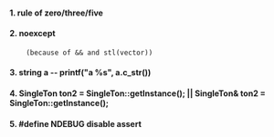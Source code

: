 #### 1. rule of zero/three/five
#### 2. noexcept 
        (because of && and stl(vector))
#### 3. string a -- printf("a %s", a.c_str()) 
#### 4. SingleTon ton2 = SingleTon::getInstance(); || SingleTon& ton2 = SingleTon::getInstance();
    
#### 5. #define NDEBUG  disable assert



<!-- 单例模式
	保证全局唯一, 靠
		禁止拷贝
		私有化构造
		构造变量为static(c++ 11及之后, 确保了多线程调用getInstance, 变量也只会构造一次)
		单例的getInstance函数可以为static,以供直接调用

工厂模式 (解耦靠多态)
	1. 简单工厂 :  产品解耦, 但工厂未解耦, 导致扩展时, 工厂变动麻烦--一个车间生产多种方向盘
	2. 工厂方法 : 工厂也跟着解耦(顶层工厂规定标准) --- 保时捷车间生产关于保时捷的轮胎, 劳斯莱斯车间生产劳斯莱斯的轮胎, 
	3. 抽象工厂 : 工厂方法升级版---保时捷车间生产关于保时捷的轮胎, 车架, 方向盘.  劳斯莱斯车间生产劳斯莱斯的轮胎, 车架, 方向盘
	注: 抽象就是顶层规定一些列标准(纯虚函数),  然后派生类进行自定义操作(复写).

模板方法:
	顶层中, 规定流程, 流程部分规定标准(纯虚函数), 派生类在这个流程框架下, 进行部分自定义操作.

策略模式:
	类strategy中(最好作为顶层) , 存放许多抽象的方法 
	类context, 存放顶层strategy的变量 , 具体使用时初始化该strategy变量,然后调用.

观察者模式:
	分为observer 与 subject---例子:楚门的世界
	1. observer 里, 定义如何去观察的标准(纯虚函数)
	2. subject 里, 定义
		关于observer (保存observer的vector, 注册,  删除, 通知)
		关于subject(自己做的事情|变量, 并通知) -->
